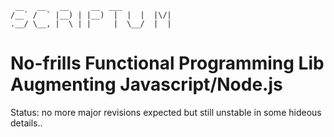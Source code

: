 ```
 __   __   __     __  ___            
/__` /  ` |__) | |__)  |  |  |  |\/| 
.__/ \__, |  \ | |     |  \__/  |  | 
```                                   


# No-frills Functional Programming Lib Augmenting Javascript/Node.js

Status: no more major revisions expected but still unstable in some hideous details..
